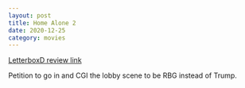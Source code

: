 ```yaml
---
layout: post
title: Home Alone 2
date: 2020-12-25
category: movies
---
```

 
[LetterboxD review link](https://letterboxd.com/samarthbhaskar/film/home-alone-2-lost-in-new-york/)

Petition to go in and CGI the lobby scene to be RBG instead of Trump.